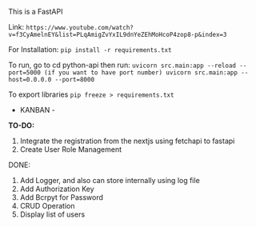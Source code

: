 This is a FastAPI

Link:
`
https://www.youtube.com/watch?v=f3CyAmelnEY&list=PLqAmigZvYxIL9dnYeZEhMoHcoP4zop8-p&index=3
`

For Installation:
`
pip install -r requirements.txt
`

To run, go to cd python-api then run:
`
uvicorn src.main:app --reload --port=5000 (if you want to have port number)
uvicorn src.main:app --host=0.0.0.0 --port=8000
`

To export libraries
`
pip freeze > requirements.txt
`

- KANBAN -

**TO-DO:**
1. Integrate the registration from the nextjs using fetchapi to fastapi
2. Create User Role Management

DONE:

1. Add Logger, and also can store internally using log file
2. Add Authorization Key
3. Add Bcrpyt for Password
4. CRUD Operation
5. Display list of users

